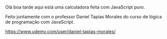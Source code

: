 Olá boa tarde aqui está uma calculadora feita com JavaScript puro.

Feito juntamente com o professor Daniel Tapias Morales do curso de lógica de programação com
JavaScript.

https://www.udemy.com/user/daniel-tapias-morales/